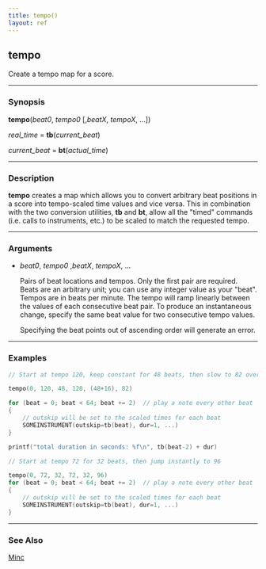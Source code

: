 ```yaml
---
title: tempo()
layout: ref
---
```


## tempo

Create a tempo map for a score.

-----

### Synopsis

**tempo**(*beat0*, *tempo0* [,*beatX*, *tempoX*, ...])

*real\_time* = **tb**(*current\_beat*)

*current\_beat* = **bt**(*actual\_time*)

-----

### Description

**tempo** creates a map which allows you to convert arbitrary beat positions in a score into tempo-scaled time values and vice versa.  This in combination with the two conversion utilities, **tb** and **bt**, allow all the "timed" commands (i.e. calls to instruments, etc.) to be scaled to match the requested tempo.  

-----

### Arguments

  - *beat0*, *tempo0* ,*beatX*, *tempoX*, ...
  
    Pairs of beat locations and tempos.  Only the first pair are required.  Beats are an arbitrary unit; you can use any integer value as your "beat".  Tempos are in beats per minute.  The tempo will ramp linearly between the values of each consecutive beat pair.  To produce an instantaneous change, specify the same beat value for two consecutive tempo values.

	Specifying the beat points out of ascending order will generate an error.

-----

### Examples

```cpp 
// Start at tempo 120, keep constant for 48 beats, then slow to 82 over 16 beats

tempo(0, 120, 48, 120, (48+16), 82)

for (beat = 0; beat < 64; beat += 2)  // play a note every other beat
{
	// outskip will be set to the scaled times for each beat
	SOMEINSTRUMENT(outskip=tb(beat), dur=1, ...)
}

printf("total duration in seconds: %f\n", tb(beat-2) + dur)
```
```cpp
// Start at tempo 72 for 32 beats, then jump instantly to 96

tempo(0, 72, 32, 72, 32, 96)
for (beat = 0; beat < 64; beat += 2)  // play a note every other beat
{
	// outskip will be set to the scaled times for each beat
	SOMEINSTRUMENT(outskip=tb(beat), dur=1, ...)
}
```

-----

### See Also
[Minc](Minc.html)